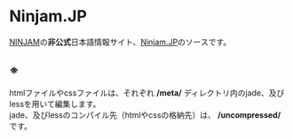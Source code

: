# Ninjam.JP
[NINJAM](http://www.ninjam.com)の**非公式**日本語情報サイト、[Ninjam.JP](http://www.ninjam.jp)のソースです。

## ※
htmlファイルやcssファイルは、それぞれ **/meta/** ディレクトリ内のjade、及びlessを用いて編集します。  
jade、及びlessのコンパイル先（htmlやcssの格納先）は、 **/uncompressed/** です。
